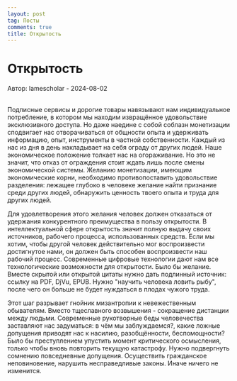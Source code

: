 ```yaml
---
layout: post
tag: Посты
comments: true
title: Открытость
---
```


# Открытость

Автор: lamescholar - 2024-08-02
<br><br>

Подписные сервисы и дорогие товары навязывают нам индивидуальное потребление, в котором мы находим извращённое удовольствие эксклюзивного доступа. Но даже наедине с собой соблазн монетизации сподвигает нас отворачиваться от общности опыта и удерживать информацию, опыт, инструменты в частной собственности. Каждый из нас из дня в день накладывает на себя ограду от других людей. Наше экономическое положение толкает нас на огораживание. Но это не значит, что отказ от ограждения стоит ждать лишь после смены экономической системы. Желанию монетизации, имеющим экономические корни, необходимо противопоставить удовольствие разделения: лежащее глубоко в человеке желание найти признание среди других людей, обнаружить ценность твоего опыта и труда для других людей.

Для удовлетворения этого желания человек должен отказаться от удержания конкурентного преимущества в пользу открытости. В интеллектуальной сфере открытость значит полную выдачу своих источников, рабочего процесса, использованных средств. Если мы хотим, чтобы другой человек действительно мог воспроизвести достигнутое нами, он должен быть способен воспроизвести наш рабочий процесс. Современные цифровые технологии дают нам все технологические возможности для открытости. Было бы желание. Вместе скрытой или открытой цитаты нужно дать подлинный источник: ссылку на PDF, DjVu, EPUB. Нужно "научить человека ловить рыбу", после чего он больше не будет нуждаться в плодах чужого труда.

Этот шаг разрывает гнойник мизантропии к невежественным обывателям. Вместо тщеславного возвышения - сокращение дистанции между людьми. Современные рукотворные беды человечества заставляют нас задуматься: в чём мы заблуждаемся?, какие ложные допущения приводят нас к насилию, разобщённости, беспомощности? Было бы преступлением упустить момент критического осмысления, только чтобы вновь повторить текущую катастрофу. Нужно подвергнуть сомнению повседневные допущения. Осуществить гражданское неповиновение, нарушить несправедливые законы. Иначе ничего не изменится.